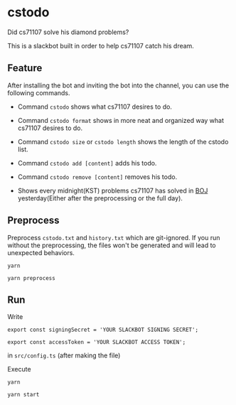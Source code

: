 # cstodo

Did cs71107 solve his diamond problems?

This is a slackbot built in order to help cs71107 catch his dream.

## Feature

After installing the bot and inviting the bot into the channel, you can use the following commands.

* Command `cstodo` shows what cs71107 desires to do.

* Command `cstodo format` shows in more neat and organized way what cs71107 desires to do.

* Command `cstodo size` or `cstodo length` shows the length of the cstodo list.

* Command `cstodo add [content]` adds his todo.

* Command `cstodo remove [content]` removes his todo.

* Shows every midnight(KST) problems cs71107 has solved in [BOJ](https://www.acmicpc.net/) yesterday(Either after the preprocessing or the full day).


## Preprocess

Preprocess `cstodo.txt` and `history.txt` which are git-ignored. If you run without the preprocessing, the files won't be generated and will lead to unexpected behaviors.

`yarn`

`yarn preprocess`

## Run

Write

`export const signingSecret = 'YOUR SLACKBOT SIGNING SECRET';`

`export const accessToken = 'YOUR SLACKBOT ACCESS TOKEN';`

in `src/config.ts` (after making the file)

Execute

`yarn`

`yarn start`